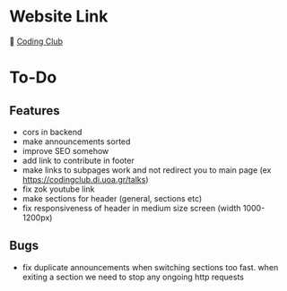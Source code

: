 # Website Link
🚀 [Coding Club](https://universityofathens.github.io/CodingClub)

# To-Do

## Features
- cors in backend
- make announcements sorted
- improve SEO somehow
- add link to contribute in footer
- make links to subpages work and not redirect you to main page (ex https://codingclub.di.uoa.gr/talks)
- fix zok youtube link
- make sections for header (general, sections etc)
- fix responsiveness of header in medium size screen (width 1000-1200px)

## Bugs
- fix duplicate announcements when switching sections too fast. when exiting a section we need to stop any
ongoing http requests
